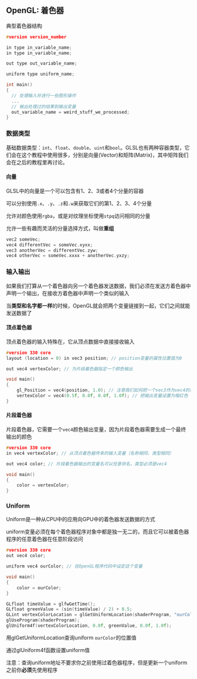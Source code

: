 ## OpenGL: 着色器

典型着色器结构

``` cpp
#version version_number

in type in_variable_name;
in type in_variable_name;

out type out_variable_name;

uniform type uniform_name;

int main()
{
  // 处理输入并进行一些图形操作
  ...
  // 输出处理过的结果到输出变量
  out_variable_name = weird_stuff_we_processed;
}
```

### 数据类型

基础数据类型：`int`、`float`、`double`、`uint`和`bool`。GLSL也有两种容器类型，它们会在这个教程中使用很多，分别是向量(Vector)和矩阵(Matrix)，其中矩阵我们会在之后的教程里再讨论。

#### 向量

GLSL中的向量是一个可以包含有1、2、3或者4个分量的容器

可以分别使用`.x`、`.y`、`.z`和`.w`来获取它们的第1、2、3、4个分量

允许对颜色使用`rgba`，或是对纹理坐标使用`stpq`访问相同的分量

允许一些有趣而灵活的分量选择方式，叫做**重组**

``` cpp
vec2 someVec;
vec4 differentVec = someVec.xyxx;
vec3 anotherVec = differentVec.zyw;
vec4 otherVec = someVec.xxxx + anotherVec.yxzy;
```

### 输入输出

如果我们打算从一个着色器向另一个着色器发送数据，我们必须在发送方着色器中声明一个输出，在接收方着色器中声明一个类似的输入

当**类型和名字都一样**的时候，OpenGL就会把两个变量链接到一起，它们之间就能发送数据了

#### 顶点着色器

顶点着色器的输入特殊在，它从顶点数据中直接接收输入

``` cpp
#version 330 core
layout (location = 0) in vec3 position; // position变量的属性位置值为0

out vec4 vertexColor; // 为片段着色器指定一个颜色输出

void main()
{
    gl_Position = vec4(position, 1.0); // 注意我们如何把一个vec3作为vec4的构造器的参数
    vertexColor = vec4(0.5f, 0.0f, 0.0f, 1.0f); // 把输出变量设置为暗红色
}
```

#### 片段着色器

片段着色器，它需要一个`vec4`颜色输出变量，因为片段着色器需要生成一个最终输出的颜色

``` cpp
#version 330 core
in vec4 vertexColor; // 从顶点着色器传来的输入变量（名称相同、类型相同）

out vec4 color; // 片段着色器输出的变量名可以任意命名，类型必须是vec4

void main()
{
    color = vertexColor;
}
```

### Uniform

Uniform是一种从CPU中的应用向GPU中的着色器发送数据的方式

uniform变量必须在每个着色器程序对象中都是独一无二的，而且它可以被着色器程序的任意着色器在任意阶段访问

``` cpp
#version 330 core
out vec4 color;

uniform vec4 ourColor; // 在OpenGL程序代码中设定这个变量

void main()
{
    color = ourColor;
}  
```

``` cpp
GLfloat timeValue = glfwGetTime();
GLfloat greenValue = (sin(timeValue) / 2) + 0.5;
GLint vertexColorLocation = glGetUniformLocation(shaderProgram, "ourColor");
glUseProgram(shaderProgram);
glUniform4f(vertexColorLocation, 0.0f, greenValue, 0.0f, 1.0f);
```

用glGetUniformLocation查询uniform `ourColor`的位置值

通过glUniform4f函数设置uniform值

注意：查询uniform地址不要求你之前使用过着色器程序，但是更新一个uniform之前你**必须**先使用程序

